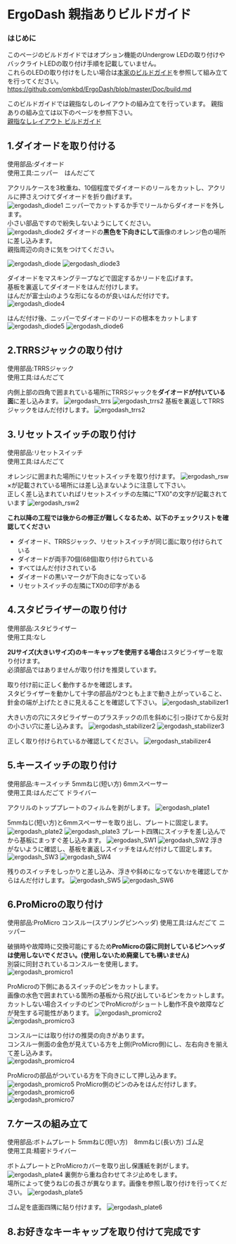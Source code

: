 # ErgoDash 親指ありビルドガイド
### はじめに
このページのビルドガイドではオプション機能のUndergrow LEDの取り付けやバックライトLEDの取り付け手順を記載していません。  
これらのLEDの取り付けをしたい場合は[本家のビルドガイド](https://github.com/omkbd/ErgoDash/blob/master/Doc/build.md)を参照して組み立てを行ってください。  
https://github.com/omkbd/ErgoDash/blob/master/Doc/build.md
  

このビルドガイドでは親指なしのレイアウトの組み立てを行っています。
親指ありの組み立ては以下のページを参照下さい。  
[親指なしレイアウト ビルドガイド](ErgoDash_BuildGuide_cut.md)
  
## 1.ダイオードを取り付ける
使用部品:ダイオード  
使用工具:ニッパー　はんだごて  

アクリルケースを3枚重ね、10個程度でダイオードのリールをカットし、アクリルに押さえつけてダイオードを折り曲げます。    
![ergodash_diode1](imgs/diode1.JPG)
ニッパーでカットするか手でリールからダイオードを外します。  
小さい部品ですので紛失しないようにしてください。    
![ergodash_diode2](imgs/diode2.JPG)
ダイオードの**黒色を下向きにして**画像のオレンジ色の場所に差し込みます。  
親指周辺の向きに気をつけてください。  

![ergodash_diode](imgs/diode3.jpg)
![ergodash_diode3](imgs/ergodash_diode.png)

ダイオードをマスキングテープなどで固定するかリードを広げます。  
基板を裏返してダイオードをはんだ付けします。  
はんだが富士山のような形になるのが良いはんだ付けです。   
![ergodash_diode4](imgs/diode4-2.jpg) 

はんだ付け後、ニッパーでダイオードのリードの根本をカットします
![ergodash_diode5](imgs/diode5-2.jpg)
![ergodash_diode6](imgs/diode6-2.jpg)

## 2.TRRSジャックの取り付け
使用部品:TRRSジャック  
使用工具:はんだごて  
  
内側上部の四角で囲まれている場所にTRRSジャックを**ダイオードが付いている面**に差し込みます。
![ergodash_trrs](imgs/ergodash_trrs.png)
![ergodash_trrs2](imgs/trrs2.JPG)
基板を裏返してTRRSジャックをはんだ付けします。
![ergodash_trrs2](imgs/trrs3.JPG)

## 3.リセットスイッチの取り付け
使用部品:リセットスイッチ  
使用工具:はんだごて  
  
オレンジに囲まれた場所にリセットスイッチを取り付けます。
![ergodash_rsw](imgs/ergodash_rsw.png)
×が記載されている場所には差し込まないように注意して下さい。  
正しく差し込まれていればリセットスイッチの左隣に"TX0"の文字が記載されています
![ergodash_rsw2](imgs/rsw2.jpg)

**これ以降の工程では後からの修正が難しくなるため、以下のチェックリストを確認してください**

- ダイオード、TRRSジャック、リセットスイッチが同じ面に取り付けられている
- ダイオードが両手70個(68個)取り付けられている
- すべてはんだ付けされている
- ダイオードの黒いマークが下向きになっている
- リセットスイッチの左隣にTX0の印字がある

## 4.スタビライザーの取り付け
使用部品:スタビライザー  
使用工具:なし  
  
**2Uサイズ(大きいサイズ)のキーキャップを使用する場合**はスタビライザーを取り付けます。  
必須部品ではありませんが取り付けを推奨しています。

取り付け前に正しく動作するかを確認します。  
スタビライザーを動かして十字の部品が2つとも上まで動き上がっていること、針金の端が上げたときに見えることを確認して下さい。
![ergodash_stabilizer1](imgs/stabilizer1.jpg)

大きい方の穴にスタビライザーのプラスチックの爪を斜めに引っ掛けてから反対の小さい穴に差し込みます。
![ergodash_stabilizer2](imgs/stabilizer2.JPG)
![ergodash_stabilizer3](imgs/stabilizer3.JPG)

正しく取り付けられているか確認してください。
![ergodash_stabilizer4](imgs/stabilizer4.JPG)
## 5.キースイッチの取り付け
使用部品:キースイッチ 5mmねじ(短い方) 6mmスペーサー  
使用工具:はんだごて  ドライバー
  
アクリルのトッププレートのフィルムを剥がします。
![ergodash_plate1](imgs/plate1.JPG)

5mmねじ(短い方)と6mmスペーサーを取り出し、プレートに固定します。
![ergodash_plate2](imgs/plate2.JPG)
![ergodash_plate3](imgs/plate3.JPG)
プレート四隅にスイッチを差し込んでから基板にまっすぐ差し込みます。
![ergodash_SW1](imgs/SW1.JPG)
![ergodash_SW2](imgs/SW2.JPG)
浮きがないように確認し、基板を裏返しスイッチをはんだ付けして固定します。
![ergodash_SW3](imgs/SW3.JPG)
![ergodash_SW4](imgs/SW4.JPG)

残りのスイッチをしっかりと差し込み、浮きや斜めになってないかを確認してからはんだ付けします。
![ergodash_SW5](imgs/SW5.JPG)
![ergodash_SW6](imgs/SW6.JPG)

## 6.ProMicroの取り付け
使用部品:ProMicro コンスルー(スプリングピンヘッダ)
使用工具:はんだごて  ニッパー
  
破損時や故障時に交換可能にするため**ProMicroの袋に同封しているピンヘッダは使用しないでください。(使用しないため廃棄しても構いません)**  
別袋に同封されているコンスルーを使用します。  
![ergodash_promicro1](imgs/promicro1.jpg)
  
ProMicroの下側にあるスイッチのピンをカットします。  
画像の水色で囲まれている箇所の基板から飛び出しているピンをカットします。  
カットしない場合スイッチのピンでProMicroがショートし動作不良や故障などが発生する可能性があります。
![ergodash_promicro2](imgs/ergodash_promicro2.png)
![ergodash_promicro3](imgs/promicro3.JPG)

コンスルーには取り付けの推奨の向きがあります。  
コンスルー側面の金色が見えている方を上側(ProMicro側)にし、左右向きを揃えて差し込みます。  
![ergodash_promicro4](imgs/promicro4.jpg)

ProMicroの部品がついている方を下向きにして押し込みます。  
![ergodash_promicro5](imgs/promicro5.JPG)
ProMicro側のピンのみをはんだ付けします。
![ergodash_promicro6](imgs/promicro6.jpg)  
![ergodash_promicro7](imgs/promicro7.JPG)

## 7.ケースの組み立て
使用部品:ボトムプレート 5mmねじ(短い方)　8mmねじ(長い方) ゴム足  
使用工具:精密ドライバー

ボトムプレートとProMicroカバーを取り出し保護紙を剥がします。 
![ergodash_plate4](imgs/plate4.JPG)
裏側から重ね合わせてネジ止めをします。  
場所によって使うねじの長さが異なります。画像を参照し取り付けを行ってください。
![ergodash_plate5](imgs/plate5.JPG)

ゴム足を底面四隅に貼り付けます。
![ergodash_plate6](imgs/plate6.JPG)
## 8.お好きなキーキャップを取り付けて完成です